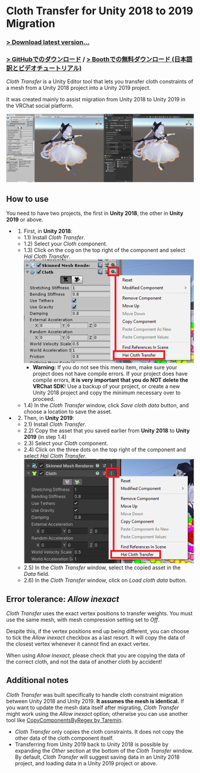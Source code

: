 # Cloth Transfer for Unity 2018 to 2019 Migration

### [> Download latest version...](https://github.com/hai-vr/unity-2018-2019-cloth-transfer/releases)

### [> GitHubでのダウンロード](https://github.com/hai-vr/unity-2018-2019-cloth-transfer/releases) / [> Boothでの無料ダウンロード (日本語訳とビデオチュートリアル)](https://booth.pm/en/items/3136328)

*Cloth Transfer* is a Unity Editor tool that lets you transfer cloth constraints of a mesh from a Unity 2018 project into a Unity 2019 project.

It was created mainly to assist migration from Unity 2018 to Unity 2019 in the VRChat social platform.

![](https://github.com/hai-vr/unity-2018-2019-cloth-transfer/raw/z-res-pictures/Documentation/illustration.gif)

## How to use

You need to have two projects, the first in **Unity 2018**, the other in **Unity 2019** or above.

- 1) First, in **Unity 2018**:
  - 1.1) Install *Cloth Transfer*.
  - 1.2) Select your *Cloth* component.
  - 1.3) Click on the cog on the top right of the component and select *Haï Cloth Transfer*.
![](https://github.com/hai-vr/unity-2018-2019-cloth-transfer/raw/z-res-pictures/Documentation/ct1.png)
    - **Warning:** If you do not see this menu item, make sure your project does not have compile errors. If your project does have compile errors, **it is very important that you do NOT delete the VRChat SDK**! Use a backup of your project, or create a new Unity 2018 project and copy the minimum necessary over to proceed.
  - 1.4) In the *Cloth Transfer* window, click *Save cloth data* button, and choose a location to save the asset.

- 2) Then, in **Unity 2019**:
    - 2.1) Install *Cloth Transfer*.
    - 2.2) Copy the asset that you saved earlier from **Unity 2018** to **Unity 2019** (in step 1.4)
    - 2.3) Select your *Cloth* component.
    - 2.4) Click on the three dots on the top right of the component and select *Haï Cloth Transfer*.
![](https://github.com/hai-vr/unity-2018-2019-cloth-transfer/raw/z-res-pictures/Documentation/ct2.png)
    - 2.5) In the *Cloth Transfer* window, select the copied asset in the *Data* field.
    - 2.6) In the *Cloth Transfer* window, click on *Load cloth data* button.

## Error tolerance: *Allow inexact*

*Cloth Transfer* uses the exact vertex positions to transfer weights. You must use the same mesh, with mesh compression setting set to *Off*.

Despite this, if the vertex positions end up being different, you can choose to tick the *Allow inexact* checkbox as a last resort. It will copy the data of the closest vertex whenever it cannot find an exact vertex.

When using *Allow inexact*, please check that you are copying the data of the correct cloth, and not the data of another cloth by accident!

## Additional notes

*Cloth Transfer* was built specifically to handle cloth constraint migration between Unity 2018 and Unity 2019. **It assumes the mesh is identical.** If you want to update the mesh data itself after migrating, *Cloth Transfer* might work using the *Allow inexact* option; otherwise you can use another tool like [CopyComponentsByRegex by Taremin](https://github.com/Taremin/CopyComponentsByRegex).
- *Cloth Transfer* only copies the cloth constraints. It does not copy the other data of the cloth component itself.
- Transferring from Unity 2019 back to Unity 2018 is possible by expanding the *Other* section at the bottom of the *Cloth Transfer* window.
  By default, *Cloth Transfer* will suggest saving data in an Unity 2018 project, and loading data in a Unity 2019 project or above. 
